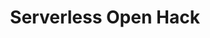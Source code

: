 ---
state: TX
region: DFW
title: Serverless Open Hack
event_url: https://www.microsoftevents.com/profile/form/index.cfm?PKformID=0x4714091abcd
start_date: 2018-10-23
end_date: 2018-10-25
cost: Free
topics: [ azure, webdev ]
---